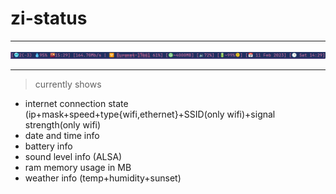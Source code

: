 # zi-status
---

<p align="center">
    <img src="assets/showoff.png"/>
</p>

---
> currently shows
 - internet connection state (ip+mask+speed+type{wifi,ethernet}+SSID(only wifi)+signal strength(only wifi)
 - date and time info
 - battery info
 - sound level info (ALSA)
 - ram memory usage in MB
 - weather info (temp+humidity+sunset)


